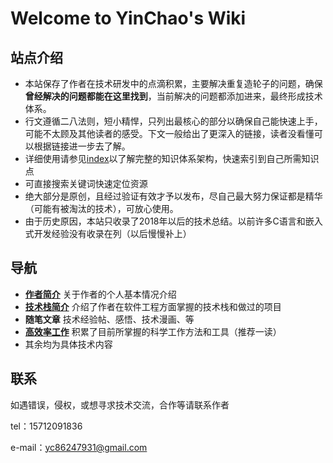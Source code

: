 # Welcome to YinChao's Wiki

## 站点介绍

- 本站保存了作者在技术研发中的点滴积累，主要解决重复造轮子的问题，确保**曾经解决的问题都能在这里找到**，当前解决的问题都添加进来，最终形成技术体系。
- 行文遵循二八法则，短小精悍，只列出最核心的部分以确保自己能快速上手，可能不太顾及其他读者的感受。下文一般给出了更深入的链接，读者没看懂可以根据链接进一步去了解。
- 详细使用请参见[index](./index.md)以了解完整的知识体系架构，快速索引到自己所需知识点
- 可直接搜索关键词快速定位资源
- 绝大部分是原创，且经过验证有效才予以发布，尽自己最大努力保证都是精华（可能有被淘汰的技术），可放心使用。
- 由于历史原因，本站只收录了2018年以后的技术总结。以前许多C语言和嵌入式开发经验没有收录在列（以后慢慢补上）

## 导航

- [**作者简介**](./作者简介.md) 关于作者的个人基本情况介绍
- [**技术栈简介**](./技术栈简介.md) 介绍了作者在软件工程方面掌握的技术栈和做过的项目
- **随笔文章** 技术经验帖、感悟、技术漫画、等
- **[高效率工作](./tools/GTD工作法.md)** 积累了目前所掌握的科学工作方法和工具（推荐一读）
- 其余均为具体技术内容

## 联系

如遇错误，侵权，或想寻求技术交流，合作等请联系作者

tel：15712091836

e-mail：yc86247931@gmail.com